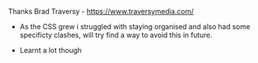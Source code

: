 Thanks Brad Traversy - https://www.traversymedia.com/

- As the CSS grew i struggled with staying organised and also had some specificty clashes, will try find a way to avoid this in future.

- Learnt a lot though
